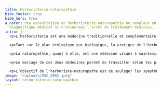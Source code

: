 ```yaml
---
title: Herboristerie-naturopathie
hide_footer: true
hide_hero: true
a_noter: Une consultation en herboristerie-naturopathie ne remplace en aucun cas un
  diagnostique médical ni n'encourage l'arrêt de traitement médicaux.
intro: |-
  <p>L’herboristerie est une médecine traditionnelle et complémentaire utilisant les plantes, les arbres et les champignons médicinaux pour soutenir et retrouver la santé. Ces végétaux sont utilisés sous différentes formes: teintures-mère, vinaigres médicinaux, infusions, décoctions, poudres, huiles, onguents, sirops, cataplasmes,etc.</p>

  <p>Tant sur le plan écologique que biologique, la pratique de l'herboristerie prend en considération l'interdépendance des organismes vivants. Ainsi, l'herboriste choisit ou prépare des concoctions de qualité tout en assurant la pérennité des plantes cultivées ou récoltées. Cette préoccupation se retrouve également dans le choix d'ingrédients sains présents dans les transformations (huiles, cires ou émulsifiants, huiles essentielles, etc.).</p>

  <p>La naturopathie, quant à elle, est une médecine visant à maintenir et/ou à rétablir l’équilibre et la santé de façon globale par des moyens naturels.</p>

  <p>Le mariage de ces deux médecines permet de travailler selon les principes de la naturopathie tout en ayant les connaissances et le savoir-faire de l’herboriste qui est en mesure de suggérer et préparer des mélanges de plantes personnalisés et adaptés aux besoins des personnes qui consultent.</p>

  <p>L’objectif de l'herboriste-naturopathe est de soulager les symptômes sans épuiser le système, de travailler sur la source du problème de santé en ciblant les déséquilibres présents et de faire un travail de fond en nourrissant et en fortifiant l’organisme de façon globale.</p>
image: "/uploads/DSC_0002.jpeg"
layout: herboristerie-naturopathie
---
```


